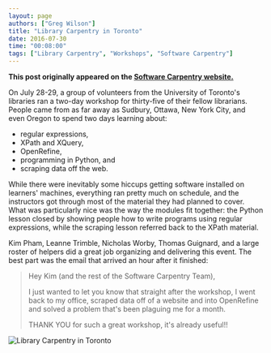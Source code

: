 ```yaml
---
layout: page
authors: ["Greg Wilson"]
title: "Library Carpentry in Toronto"
date: 2016-07-30
time: "00:08:00"
tags: ["Library Carpentry", "Workshops", "Software Carpentry"]
---
```


<p><b>This post originally appeared on the <a href="https://software-carpentry.org/">Software Carpentry website.</a></b></p>

On July 28-29, a group of volunteers from the University of Toronto's libraries
ran a two-day workshop for thirty-five of their fellow librarians.
People came from as far away as Sudbury, Ottawa, New York City, and even Oregon
to spend two days learning about:

*   regular expressions,
*   XPath and XQuery,
*   OpenRefine,
*   programming in Python, and
*   scraping data off the web.

While there were inevitably some hiccups getting software installed on learners' machines,
everything ran pretty much on schedule,
and the instructors got through most of the material they had planned to cover.
What was particularly nice was the way the modules fit together:
the Python lesson closed by showing people how to write programs using regular expressions,
while the scraping lesson referred back to the XPath material.

Kim Pham, Leanne Trimble, Nicholas Worby, Thomas Guignard,
and a large roster of helpers
did a great job organizing and delivering this event.
The best part was the email that arrived an hour after it finished:

> Hey Kim (and the rest of the Software Carpentry Team),
>
> I just wanted to let you know that straight after the workshop,
> I went back to my office,
> scraped data off of a website and into OpenRefine
> and solved a problem that's been plaguing me for a month.
>
> THANK YOU for such a great workshop, it's already useful!!

![Library Carpentry in Toronto]({{site.baseurl}}/files/2016/07/toronto-library-carpentry.jpg)
